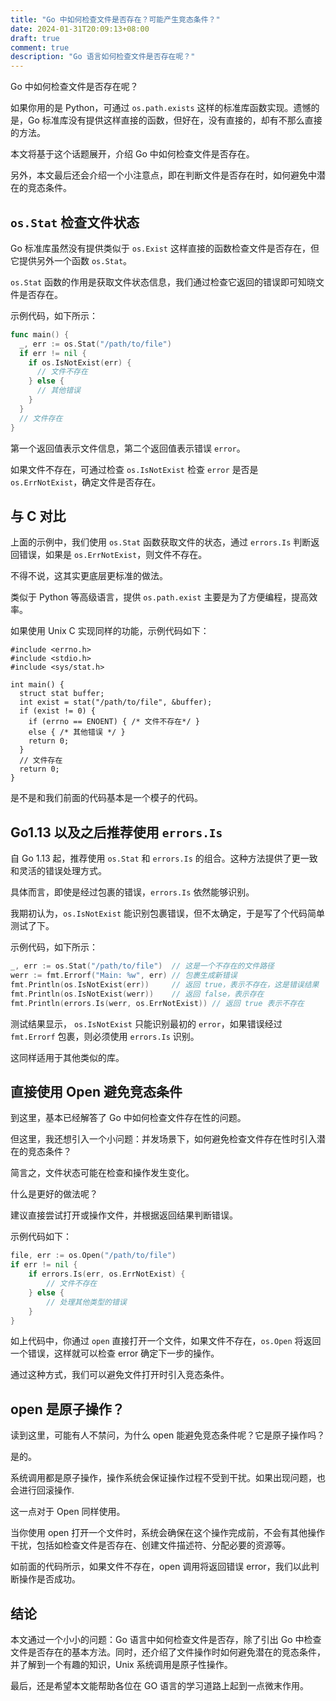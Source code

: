 ```yaml
---
title: "Go 中如何检查文件是否存在？可能产生竞态条件？"
date: 2024-01-31T20:09:13+08:00
draft: true
comment: true
description: "Go 语言如何检查文件是否存在呢？"
---
```


Go 中如何检查文件是否存在呢？

如果你用的是 Python，可通过 `os.path.exists` 这样的标准库函数实现。遗憾的是，Go 标准库没有提供这样直接的函数，但好在，没有直接的，却有不那么直接的方法。

本文将基于这个话题展开，介绍 Go 中如何检查文件是否存在。

另外，本文最后还会介绍一个小注意点，即在判断文件是否存在时，如何避免中潜在的竞态条件。

## `os.Stat` 检查文件状态

Go 标准库虽然没有提供类似于 `os.Exist` 这样直接的函数检查文件是否存在，但它提供另外一个函数 `os.Stat`。

`os.Stat` 函数的作用是获取文件状态信息，我们通过检查它返回的错误即可知晓文件是否存在。

示例代码，如下所示：

```go
func main() {
  _, err := os.Stat("/path/to/file")
  if err != nil {
    if os.IsNotExist(err) {
      // 文件不存在
    } else {
      // 其他错误
    }
  }
  // 文件存在
}
```

第一个返回值表示文件信息，第二个返回值表示错误 `error`。

如果文件不存在，可通过检查 `os.IsNotExist` 检查 `error` 是否是 `os.ErrNotExist`，确定文件是否存在。

## 与 C 对比

上面的示例中，我们使用 `os.Stat` 函数获取文件的状态，通过 `errors.Is` 判断返回错误，如果是 `os.ErrNotExist`，则文件不存在。

不得不说，这其实更底层更标准的做法。

类似于 Python 等高级语言，提供 `os.path.exist` 主要是为了方便编程，提高效率。

如果使用 Unix C 实现同样的功能，示例代码如下：

```clang
#include <errno.h>
#include <stdio.h>
#include <sys/stat.h>

int main() {
  struct stat buffer;
  int exist = stat("/path/to/file", &buffer);
  if (exist != 0) {
    if (errno == ENOENT) { /* 文件不存在*/ } 
    else { /* 其他错误 */ }
    return 0;
  }
  // 文件存在
  return 0;
}
```

是不是和我们前面的代码基本是一个模子的代码。

## Go1.13 以及之后推荐使用 `errors.Is`

自 Go 1.13 起，推荐使用 `os.Stat` 和 `errors.Is` 的组合。这种方法提供了更一致和灵活的错误处理方式。

具体而言，即使是经过包裹的错误，`errors.Is` 依然能够识别。

我期初认为，`os.IsNotExist` 能识别包裹错误，但不太确定，于是写了个代码简单测试了下。

示例代码，如下所示：

```go
_, err := os.Stat("/path/to/file")  // 这是一个不存在的文件路径
werr := fmt.Errorf("Main: %w", err) // 包裹生成新错误
fmt.Println(os.IsNotExist(err))     // 返回 true，表示不存在，这是错误结果
fmt.Println(os.IsNotExist(werr))    // 返回 false，表示存在
fmt.Println(errors.Is(werr, os.ErrNotExist)) // 返回 true 表示不存在
```

测试结果显示， `os.IsNotExist` 只能识别最初的 `error`，如果错误经过 `fmt.Errorf` 包裹，则必须使用 `errors.Is` 识别。

这同样适用于其他类似的库。

## 直接使用 Open 避免竞态条件

到这里，基本已经解答了 Go 中如何检查文件存在性的问题。

但这里，我还想引入一个小问题：并发场景下，如何避免检查文件存在性时引入潜在的竞态条件？

简言之，文件状态可能在检查和操作发生变化。

什么是更好的做法呢？

建议直接尝试打开或操作文件，并根据返回结果判断错误。

示例代码如下：

```go
file, err := os.Open("/path/to/file")
if err != nil {
    if errors.Is(err, os.ErrNotExist) {
        // 文件不存在
    } else {
        // 处理其他类型的错误
    }
}
```

如上代码中，你通过 `open` 直接打开一个文件，如果文件不存在，`os.Open` 将返回一个错误，这样就可以检查 error 确定下一步的操作。

通过这种方式，我们可以避免文件打开时引入竞态条件。

## open 是原子操作？

读到这里，可能有人不禁问，为什么 open 能避免竞态条件呢？它是原子操作吗？

是的。

系统调用都是原子操作，操作系统会保证操作过程不受到干扰。如果出现问题，也会进行回滚操作.

这一点对于 Open 同样使用。

当你使用 open 打开一个文件时，系统会确保在这个操作完成前，不会有其他操作干扰，包括如检查文件是否存在、创建文件描述符、分配必要的资源等。

如前面的代码所示，如果文件不存在，open 调用将返回错误 error，我们以此判断操作是否成功。

## 结论

本文通过一个小小的问题：Go 语言中如何检查文件是否存，除了引出 Go 中检查文件是否存在的基本方法。同时，还介绍了文件操作时如何避免潜在的竞态条件，并了解到一个有趣的知识，Unix 系统调用是原子性操作。

最后，还是希望本文能帮助各位在 GO 语言的学习道路上起到一点微末作用。


